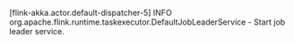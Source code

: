[flink-akka.actor.default-dispatcher-5] INFO org.apache.flink.runtime.taskexecutor.DefaultJobLeaderService - Start job leader service.

